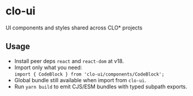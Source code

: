 # clo-ui
UI components and styles shared across CLO* projects

## Usage
- Install peer deps `react` and `react-dom` at v18.
- Import only what you need:  
  `import { CodeBlock } from 'clo-ui/components/CodeBlock';`
- Global bundle still available when import from `clo-ui`.
- Run `yarn build` to emit CJS/ESM bundles with typed subpath exports.
